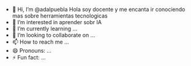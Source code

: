 - 👋 Hi, I’m @adalpuebla Hola soy docente y me encanta ir conociendo mas sobre herramientas tecnologicas
- 👀 I’m interested in aprender sobr IA
- 🌱 I’m currently learning ...
- 💞️ I’m looking to collaborate on ...
- 📫 How to reach me ...
- 😄 Pronouns: ...
- ⚡ Fun fact: ...

<!---
adalpuebla/adalpuebla is a ✨ special ✨ repository because its `README.md` (this file) appears on your GitHub profile.
You can click the Preview link to take a look at your changes.
--->
